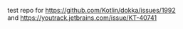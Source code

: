 test repo for https://github.com/Kotlin/dokka/issues/1992 \
and https://youtrack.jetbrains.com/issue/KT-40741

